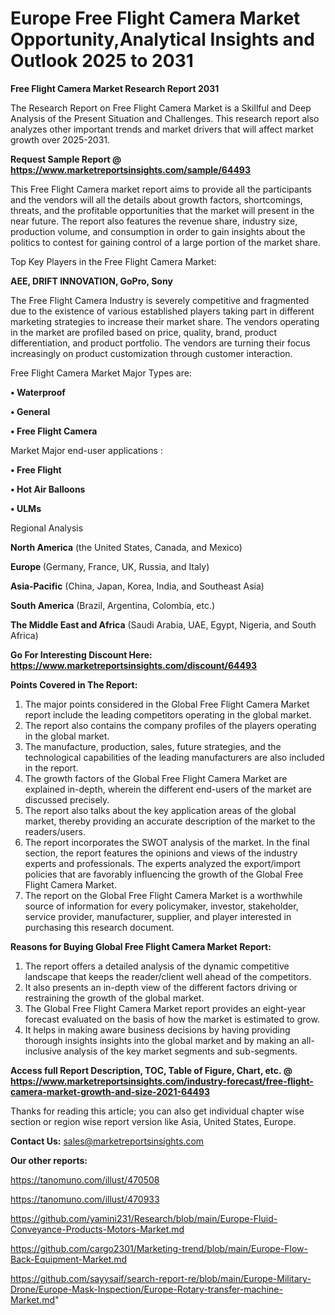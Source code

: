 # Europe Free Flight Camera Market Opportunity,Analytical Insights and Outlook 2025 to 2031

<strong>Free Flight Camera Market Research Report 2031</strong>

The Research Report on Free Flight Camera Market is a Skillful and Deep Analysis of the Present Situation and Challenges. This research report also analyzes other important trends and market drivers that will affect market growth over 2025-2031.

<strong>Request Sample Report @ <a href=https://www.marketreportsinsights.com/sample/64493>https://www.marketreportsinsights.com/sample/64493</a></strong>

This Free Flight Camera market report aims to provide all the participants and the vendors will all the details about growth factors, shortcomings, threats, and the profitable opportunities that the market will present in the near future. The report also features the revenue share, industry size, production volume, and consumption in order to gain insights about the politics to contest for gaining control of a large portion of the market share.

Top Key Players in the Free Flight Camera Market:

<strong>AEE, DRIFT INNOVATION, GoPro, Sony</strong>

The Free Flight Camera Industry is severely competitive and fragmented due to the existence of various established players taking part in different marketing strategies to increase their market share. The vendors operating in the market are profiled based on price, quality, brand, product differentiation, and product portfolio. The vendors are turning their focus increasingly on product customization through customer interaction.

Free Flight Camera Market Major Types are:

<strong>• Waterproof

• General

• Free Flight Camera</strong>

Market Major end-user applications :

<strong>• Free Flight

• Hot Air Balloons

• ULMs</strong>

Regional Analysis

</u><strong><b>North America</b></strong> (the United States, Canada, and Mexico)

<strong><b>Europe </b></strong>(Germany, France, UK, Russia, and Italy)

<strong><b>Asia-Pacific</b></strong> (China, Japan, Korea, India, and Southeast Asia)

<strong><b>South America</b></strong> (Brazil, Argentina, Colombia, etc.)

<strong><b>The Middle East and Africa</b></strong> (Saudi Arabia, UAE, Egypt, Nigeria, and South Africa)

<strong>Go For Interesting Discount Here: <a href=https://www.marketreportsinsights.com/discount/64493>https://www.marketreportsinsights.com/discount/64493</a></strong>

<strong>Points Covered in The Report:</strong>
<ol>
  <li>The major points considered in the Global Free Flight Camera Market report include the leading competitors operating in the global market.</li>
  <li>The report also contains the company profiles of the players operating in the global market.</li>
  <li>The manufacture, production, sales, future strategies, and the technological capabilities of the leading manufacturers are also included in the report.</li>
  <li>The growth factors of the Global Free Flight Camera Market are explained in-depth, wherein the different end-users of the market are discussed precisely.</li>
  <li>The report also talks about the key application areas of the global market, thereby providing an accurate description of the market to the readers/users.</li>
  <li>The report incorporates the SWOT analysis of the market. In the final section, the report features the opinions and views of the industry experts and professionals. The experts analyzed the export/import policies that are favorably influencing the growth of the Global Free Flight Camera Market.</li>
  <li>The report on the Global Free Flight Camera Market is a worthwhile source of information for every policymaker, investor, stakeholder, service provider, manufacturer, supplier, and player interested in purchasing this research document.</li>
</ol>
<strong>Reasons for Buying Global Free Flight Camera Market Report:</strong>

<ol>
  <li>The report offers a detailed analysis of the dynamic competitive landscape that keeps the reader/client well ahead of the competitors.</li>
  <li>It also presents an in-depth view of the different factors driving or restraining the growth of the global market.</li>
  <li>The Global Free Flight Camera Market report provides an eight-year forecast evaluated on the basis of how the market is estimated to grow.</li>
  <li>It helps in making aware business decisions by having providing thorough insights insights into the global market and by making an all-inclusive analysis of the key market segments and sub-segments.</li>
</ol>
<strong>Access full Report Description, TOC, Table of Figure, Chart, etc. @ <a href=https://www.marketreportsinsights.com/industry-forecast/free-flight-camera-market-growth-and-size-2021-64493>https://www.marketreportsinsights.com/industry-forecast/free-flight-camera-market-growth-and-size-2021-64493</a></strong>


Thanks for reading this article; you can also get individual chapter wise section or region wise report version like Asia, United States, Europe.

<strong>Contact Us:</strong>
sales@marketreportsinsights.com

<strong>Our other reports:</strong>

<a href=https://tanomuno.com/illust/470508>https://tanomuno.com/illust/470508</a>

<a href=https://tanomuno.com/illust/470933>https://tanomuno.com/illust/470933</a>

<a href=https://github.com/yamini231/Research/blob/main/Europe-Fluid-Conveyance-Products-Motors-Market.md>https://github.com/yamini231/Research/blob/main/Europe-Fluid-Conveyance-Products-Motors-Market.md</a>

<a href=https://github.com/cargo2301/Marketing-trend/blob/main/Europe-Flow-Back-Equipment-Market.md>https://github.com/cargo2301/Marketing-trend/blob/main/Europe-Flow-Back-Equipment-Market.md</a>

<a href=https://github.com/sayysaif/search-report-re/blob/main/Europe-Military-Drone/Europe-Mask-Inspection/Europe-Rotary-transfer-machine-Market.md>https://github.com/sayysaif/search-report-re/blob/main/Europe-Military-Drone/Europe-Mask-Inspection/Europe-Rotary-transfer-machine-Market.md</a>"
